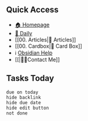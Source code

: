 
## Quick Access

- [🏠 Homepage](obsidian://open?vault=docs&file=Homepage)
- [📅 Daily](obsidian://advanced-uri?vault=Rainbell%20English&daily=true)
- [[00. Articles|📖 Articles]]
- [[00. Cardbox|🎴 Card Box]]
- ℹ️ [Obsidian Help](obsidian://open?vault=docs&file=Homepage)
- [[|👩🏻Contact Me]]

## Tasks Today

```tasks
due on today
hide backlink
hide due date
hide edit button
not done
```
